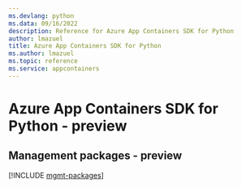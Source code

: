 ```yaml
---
ms.devlang: python
ms.data: 09/16/2022
description: Reference for Azure App Containers SDK for Python
author: lmazuel
title: Azure App Containers SDK for Python
ms.author: lmazuel
ms.topic: reference
ms.service: appcontainers
---
```

# Azure App Containers SDK for Python - preview

## Management packages - preview
[!INCLUDE [mgmt-packages](app-containers-mgmt-index.md)]